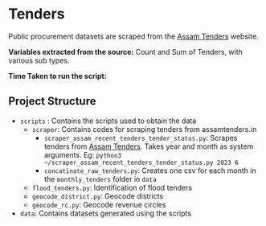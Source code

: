 # Tenders
Public procurement datasets are scraped from the [Assam Tenders](https://assamtenders.gov.in/nicgep/app) website.

**Variables extracted from the source:** Count and Sum of Tenders, with various sub types.

**Time Taken to run the script:** 

## Project Structure
- `scripts` : Contains the scripts used to obtain the data
    - `scraper`: Contains codes for scraping tenders from assamtenders.in
        - `scraper_assam_recent_tenders_tender_status.py`: Scrapes tenders from [Assam Tenders](https://assamtenders.gov.in/nicgep/app). Takes year and month as system arguments. Eg: `python3 ~/scraper_assam_recent_tenders_tender_status.py 2023 6`
        - `concatinate_raw_tenders.py`: Creates one csv for each month in the `monthly_tenders` folder in `data`
    - `flood_tenders.py`: Identification of flood tenders
    - `geocode_district.py`: Geocode districts
    - `geocode_rc.py`: Geocode revenue circles
- `data`: Contains datasets generated using the scripts
